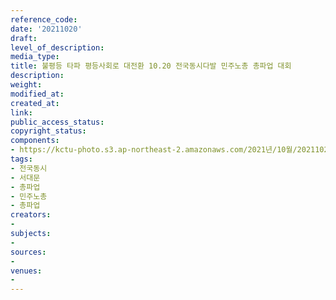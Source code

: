 ```yaml
---
reference_code: 
date: '20211020'
draft: 
level_of_description: 
media_type: 
title: 불평등 타파 평등사회로 대전환 10.20 전국동시다발 민주노총 총파업 대회
description: 
weight: 
modified_at: 
created_at: 
link: 
public_access_status: 
copyright_status: 
components:
- https://kctu-photo.s3.ap-northeast-2.amazonaws.com/2021년/10월/20211020-불평등+타파+평등사회로+대전환+10.20+전국동시다발+민주노총+총파업+대회_전국동시_서대문_총파업_민주노총_총파업/_5D40215.jpg
tags:
- 전국동시
- 서대문
- 총파업
- 민주노총
- 총파업
creators:
- 
subjects:
- 
sources:
- 
venues:
- 
---
```

